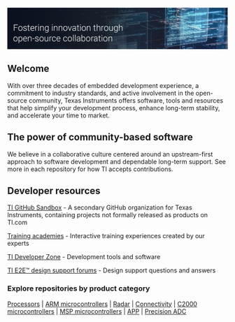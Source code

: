 ![Open Source at Texas Instruments](TI-GitHubBanner-ReadMe.png)

## Welcome

With over three decades of embedded development experience, a commitment to industry standards, and active involvement in the open-source community, Texas Instruments offers software, tools and resources that help simplify your development process, enhance long-term stability, and accelerate your time to market. 

## The power of community-based software 

We believe in a collaborative culture centered around an upstream-first approach to software development and dependable long-term support. See more in each repository for how TI accepts contributions. 

## Developer resources

[TI GitHub Sandbox](https://github.com/TexasInstruments-Sandbox) - A secondary GitHub organization for Texas Instruments, containing projects not formally released as products on TI.com

[Training academies](https://ti.com/design-development/ti-developer-zone.html#ti-developer-zone-tab-1) - Interactive training experiences created by our experts

[TI Developer Zone](https://dev.ti.com) - Development tools and software

[TI E2E™ design support forums](https://e2e.ti.com) - Design support questions and answers

### Explore repositories by product category
[Processors](https://github.com/search?q=topic%3Ati-processors+org%3ATexasInstruments+fork%3Atrue&type=repositories) | [ARM microcontrollers](https://github.com/search?q=topic%3Ati-ARM-microcontrollers+org%3ATexasInstruments+fork%3Atrue&type=repositories) | [Radar](https://github.com/search?q=topic%3Ati-radar+org%3ATexasInstruments+fork%3Atrue&type=repositories) | [Connectivity](https://github.com/search?q=topic%3Ati-connectivity+org%3ATexasInstruments+fork%3Atrue&type=repositories) | [C2000 microcontrollers](https://github.com/search?q=topic%3Ati-c2000-microcontrollers+org%3ATexasInstruments+fork%3Atrue&type=repositories) | [MSP microcontrollers](https://github.com/search?q=topic%3Ati-msp-microcontrollers+org%3ATexasInstruments+fork%3Atrue&type=repositories) | [APP](https://github.com/search?q=topic%3Ati-app+org%3ATexasInstruments+fork%3Atrue&type=repositories) | [Precision ADC](https://github.com/search?q=topic%3Ati-padc+org%3ATexasInstruments+fork%3Atrue&type=repositories)
